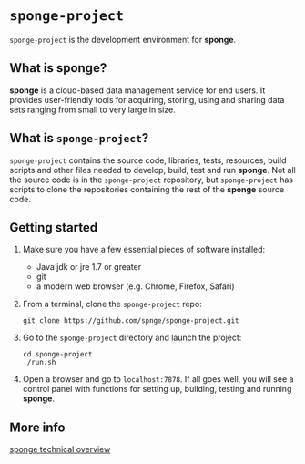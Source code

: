 `sponge-project`
================

`sponge-project` is the development environment for **sponge**.

What is **sponge**?
-------------------

**sponge** is a cloud-based data management service for end users. It provides user-friendly tools for acquiring, storing, using and sharing data sets ranging from small to very large in size.

What is `sponge-project`?
-------------------------

`sponge-project` contains the source code, libraries, tests, resources, build scripts and other files needed to develop, build, test and run **sponge**.  Not all the source code is in the `sponge-project` repository, but `sponge-project` has scripts to clone the repositories containing the rest of the **sponge** source code.

Getting started
---------------
1. Make sure you have a few essential pieces of software installed:
    * Java jdk or jre 1.7 or greater
    * git
    * a modern web browser (e.g. Chrome, Firefox, Safari)

2. From a terminal, clone the `sponge-project` repo:
    ```
    git clone https://github.com/spnge/sponge-project.git
    ```
3. Go to the `sponge-project` directory and launch the project:
    ```
    cd sponge-project
    ./run.sh
    ```
4. Open a browser and go to `localhost:7878`.  If all goes well, you will see a control panel with functions for setting up, building, testing and running **sponge**.


More info
---------

[sponge technical overview](docs/sponge-tech.md)

